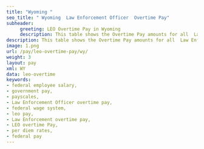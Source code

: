```yaml
---
title: "Wyoming "
seo_title: " Wyoming  Law Enforcement Officer  Overtime Pay"
subheader:
     greeting: LEO Overtime Pay in Wyoming 
     description: This table shows the Overtime Pay amounts for all  Law Enforcement Officer  employees 
description: This table shows the Overtime Pay amounts for all  Law Enforcement Officer  employees 
image: 1.png
url: /pay/leo-overtime-pay/wy/
weight: 3
layout: pay
xml: WY
data: leo-overtime
keywords:
- federal employee salary,
- government pay,
- payscales,
- Law Enforcement Officer overtime pay,
- federal wage system,
- leo pay,
- Law Enforcement overtime pay,
- LEO overtime Pay,
- per diem rates,
- federal pay 
---
```

